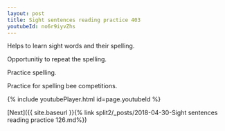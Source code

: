 ```yaml
---
layout: post
title: Sight sentences reading practice 403
youtubeId: no6r9iyvZhs
---
```

 
 
Helps to learn sight words and their spelling.

Opportunitiy to repeat the spelling. 

Practice spelling. 
 
Practice for spelling bee competitions. 
 
{% include youtubePlayer.html id=page.youtubeId %}
 
 

[Next]({{ site.baseurl }}{% link  split2/_posts/2018-04-30-Sight sentences reading practice 126.md%})
 
